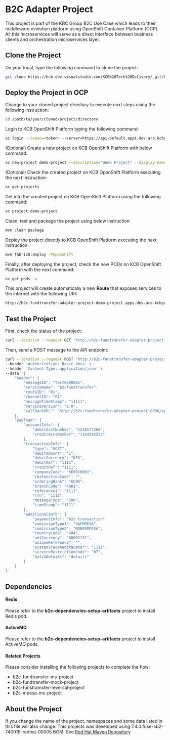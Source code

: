 # B2C Adapter Project

This project is part of the KBC Group B2C Use Case which leads to their middleware evolution platform using OpenShift Container Platform (OCP). All this microservices will serve as a direct interface between business clients and orchestration microservices layer. 

## Clone the Project

On your local, type the following command to clone the project:

```bash
git clone https://kcb-dev.visualstudio.com/KCB%20Tech%20Delivery/_git/b2c-fundtransfer-adapter-project
```

## Deploy the Project in OCP

Change to your cloned project directory to execute next steps using the following instruction:

```bash
cd /path/to/your/cloned/project/directory
```

Login to KCB OpenShift Platform typing the following command:

```bash
oc login --token=<token> --server=https://api-default.apps.dev.aro.kcbgroup.com:443
```

(Optional) Create a new project on KCB OpenShift Platform with below command:

```bash
oc new-project demo-project --description="Demo Project" --display-name="Demo Project"
```

(Optional) Check the created project on KCB OpenShift Platform executing the next instruction:

```bash
oc get projects
```

Get into the created project on KCB OpenShift Platform using the following command:

```bash
oc project demo-project
```

Clean, test and package the project using below instruction: 

```bash
mvn clean package
```

Deploy the project directly to KCB OpenShift Platform executing the next instruction:

```bash
mvn fabric8:deploy -Popenshift
```

Finally, after deploying the project, check the new PODs on KCB OpenShift Platform with the next command:

```bash
oc get pods -w
```

This project will create automatically a new **Route** that exposes services to the internet with the following URI:

```bash
http://b2c-fundtransfer-adapter-project-demo-project.apps.dev.aro.kcbgroup.com/
```

## Test the Project

First, check the status of the project:

```bash
curl --location --request GET 'http://b2c-fundtransfer-adapter-project-demo-project.apps.dev.aro.kcbgroup.com/health'
```

Then, send a POST message to the API endpoint:

```bash
curl --location --request POST 'http://b2c-fundtransfer-adapter-project-demo-project.apps.dev.aro.kcbgroup.com/api/fundTransfers' \
--header 'Authorization: Basic abc=' \
--header 'Content-Type: application/json' \
--data '{
    "header": {
        "messageID": "test0000002",
        "serviceName": "b2cfundtransfer",
        "routeID": "01",
        "channelID": "01",
        "messageTimeStamp": "11111",
        "serviceVersion": "1.0",
        "callBackURL": "http://b2c-fundtransfer-adapter-project:8080/api/callback"
    },
    "payload": {
        "accountInfo": {
            "debitAcctNumber": "1218577266",
            "creditAcctNumber": "1184392552"
        },
        "transactionInfo": {
            "type": "ACZT",
            "debitAmount": "1",
            "debitCurrency": "KES",
            "debitRef": "1111",
            "creditRef": "1111",
            "companyCode": "KE0010001",
            "cbsFunctionCode": "",
            "orderingBank": "KCBK",
            "branchCode": "4001",
            "reference1": "1111",
            "rrn": "1111",
            "messageType": "200",
            "timeStamp": "1111"
        },
        "additionalInfo": {
            "paymentInfo": "b2c transaction",
            "comissionType1": "SAFMPESA",
            "comissionType2": "MOBEEMPESA",
            "countryCode": "404",
            "amtCurrency": "00002111",
            "uniqueReference": "",
            "systemTraceAuditNumber": "1111",
            "serviceRestrictionCode": "07",
            "batchDetails": "details"
        }
    }
}'
```

## Dependencies
#### Redis    
Please refer to the **b2c-dependencies-setup-artifacts** project to install Redis pod.

#### ActiveMQ
Please refer to the **b2c-dependencies-setup-artifacts** project to install ActiveMQ pods.

#### Related Projects
Please consider installing the following projects to complete the flow:
- b2c-fundtransfer-ms-project
- b2c-fundtransfer-mock-project
- b2c-funstramsfer-reversal-project
- b2c-mpesa-ms-project

## About the Project
If you change the name of the project, namespaces and some data listed in this file will also change. This projects was developed using 7.4.0.fuse-sb2-740019-redhat-00005 BOM. See [Red Hat Maven Repository](https://maven.repository.redhat.com/ga/org/jboss/redhat-fuse/fuse-springboot-bom/7.4.0.fuse-sb2-740019-redhat-00005/fuse-springboot-bom-7.4.0.fuse-sb2-740019-redhat-00005.pom)

